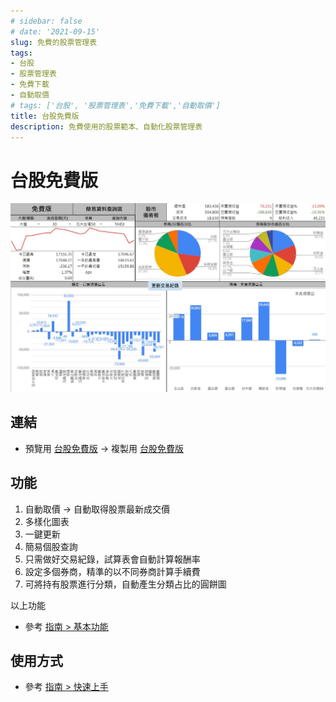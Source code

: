 ```yaml
---
# sidebar: false
# date: '2021-09-15'
slug: 免費的股票管理表
tags:
- 台股
- 股票管理表
- 免費下載
- 自動取價
# tags: ['台股', '股票管理表','免費下載','自動取價']
title: 台股免費版
description: 免費使用的股票範本、自動化股票管理表
---
```


# 台股免費版

 ![](../.vuepress/public/images/版本_免費版.jpg)

## 連結

  - 預覽用 [台股免費版](https://docs.google.com/spreadsheets/d/1ykPXyjFSCEZon7MEuOiDpEK1hdW1JQH5VGCnbtaAmDQ) → 
    複製用 [台股免費版](https://docs.google.com/spreadsheets/d/1rchpA3W-BlDn8BZOhQ1uiUPnuHLb4UZ65iLzjHb-cp0)

## 功能

1. 自動取價 → 自動取得股票最新成交價
2. 多樣化圖表
3. 一鍵更新
4. 簡易個股查詢
5. 只需做好交易紀錄，試算表會自動計算報酬率
6. 設定多個券商，精準的以不同券商計算手續費
7. 可將持有股票進行分類，自動產生分類占比的圓餅圖

以上功能
- 參考 [指南 > 基本功能](/StockProfolioDocs/Introduction/儀表板.md)

## 使用方式

- 參考 [指南 > 快速上手](../StockProfolioDocs/QuickStart/第一次使用.md#建立自己的試算表)
